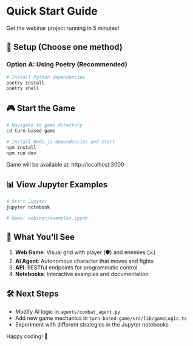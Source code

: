 # Quick Start Guide

Get the webinar project running in 5 minutes!

## 🚀 Setup (Choose one method)

### Option A: Using Poetry (Recommended)
```bash
# Install Python dependencies
poetry install
poetry shell
```

## 🎮 Start the Game

```bash
# Navigate to game directory
cd turn-based-game

# Install Node.js dependencies and start
npm install
npm run dev
```

Game will be available at: http://localhost:3000


## 📊 View Jupyter Examples

```bash
# Start Jupyter
jupyter notebook

# Open: webinar/examples.ipynb
```

## 🎯 What You'll See

1. **Web Game**: Visual grid with player (🛡️) and enemies (⚔️)
2. **AI Agent**: Autonomous character that moves and fights
3. **API**: RESTful endpoints for programmatic control
4. **Notebooks**: Interactive examples and documentation

## 🛠️ Next Steps

- Modify AI logic in `agents/combat_agent.py`
- Add new game mechanics in `turn-based-game/src/lib/gameLogic.ts`
- Experiment with different strategies in the Jupyter notebooks

Happy coding! 🎉 